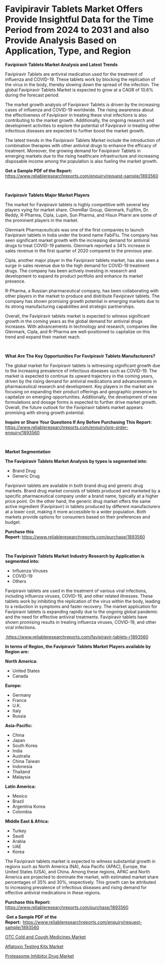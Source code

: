 <p><h1>Favipiravir Tablets Market Offers Provide Insightful Data for the Time Period from 2024 to 2031 and also Provide Analysis Based on Application, Type, and Region</h1></p><p><strong>Favipiravir Tablets Market Analysis and Latest Trends</strong></p>
<p><p>Favipiravir Tablets are antiviral medication used for the treatment of influenza and COVID-19. These tablets work by blocking the replication of the virus in the body, thereby slowing down the spread of the infection. The global Favipiravir Tablets Market is expected to grow at a CAGR of 10.6% during the forecast period.</p><p>The market growth analysis of Favipiravir Tablets is driven by the increasing cases of influenza and COVID-19 worldwide. The rising awareness about the effectiveness of Favipiravir in treating these viral infections is also contributing to the market growth. Additionally, the ongoing research and development activities to explore the potential of Favipiravir in treating other infectious diseases are expected to further boost the market growth.</p><p>The latest trends in the Favipiravir Tablets Market include the introduction of combination therapies with other antiviral drugs to enhance the efficacy of treatment. Moreover, the growing demand for Favipiravir Tablets in emerging markets due to the rising healthcare infrastructure and increasing disposable income among the population is also fueling the market growth.</p></p>
<p><strong>Get a Sample PDF of the Report:&nbsp;</strong> <a href="https://www.reliableresearchreports.com/enquiry/request-sample/1893560">https://www.reliableresearchreports.com/enquiry/request-sample/1893560</a></p>
<p>&nbsp;</p>
<p><strong>Favipiravir Tablets Major Market Players</strong></p>
<p><p>The market for Favipiravir tablets is highly competitive with several key players vying for market share. ChemRar Group, Glenmark, Fujifilm, Dr. Reddy, R-Pharma, Cipla, Lupin, Sun Pharma, and Hisun Pharm are some of the prominent players in the market.</p><p>Glenmark Pharmaceuticals was one of the first companies to launch Favipiravir tablets in India under the brand name FabiFlu. The company has seen significant market growth with the increasing demand for antiviral drugs to treat COVID-19 patients. Glenmark reported a 34% increase in sales revenue in the first quarter of 2020 compared to the previous year.</p><p>Cipla, another major player in the Favipiravir tablets market, has also seen a surge in sales revenue due to the high demand for COVID-19 treatment drugs. The company has been actively investing in research and development to expand its product portfolio and enhance its market presence.</p><p>R-Pharma, a Russian pharmaceutical company, has been collaborating with other players in the market to produce and distribute Favipiravir tablets. The company has shown promising growth potential in emerging markets due to its strong manufacturing capabilities and strategic partnerships.</p><p>Overall, the Favipiravir tablets market is expected to witness significant growth in the coming years as the global demand for antiviral drugs increases. With advancements in technology and research, companies like Glenmark, Cipla, and R-Pharma are well-positioned to capitalize on this trend and expand their market reach.</p></p>
<p>&nbsp;</p>
<p><strong>What Are The Key Opportunities For Favipiravir Tablets Manufacturers?</strong></p>
<p><p>The global market for Favipiravir tablets is witnessing significant growth due to the increasing prevalence of infectious diseases such as COVID-19. The market is expected to continue its upward trajectory in the coming years, driven by the rising demand for antiviral medications and advancements in pharmaceutical research and development. Key players in the market are focusing on expanding their product offerings and geographic presence to capitalize on emerging opportunities. Additionally, the development of new formulations and dosage forms is expected to further drive market growth. Overall, the future outlook for the Favipiravir tablets market appears promising with strong growth potential.</p></p>
<p><strong>Inquire or Share Your Questions If Any Before Purchasing This Report:</strong> <a href="https://www.reliableresearchreports.com/enquiry/pre-order-enquiry/1893560">https://www.reliableresearchreports.com/enquiry/pre-order-enquiry/1893560</a></p>
<p>&nbsp;</p>
<p><strong>Market Segmentation</strong></p>
<p><strong>The Favipiravir Tablets Market Analysis by types is segmented into:</strong></p>
<p><ul><li>Brand Drug</li><li>Generic Drug</li></ul></p>
<p><p>Favipiravir tablets are available in both brand drug and generic drug markets. Brand drug market consists of tablets produced and marketed by a specific pharmaceutical company under a brand name, typically at a higher price point. On the other hand, the generic drug market offers the same active ingredient (Favipiravir) in tablets produced by different manufacturers at a lower cost, making it more accessible to a wider population. Both markets provide options for consumers based on their preferences and budget.</p></p>
<p><strong>Purchase this Report:&nbsp;</strong><a href="https://www.reliableresearchreports.com/purchase/1893560">https://www.reliableresearchreports.com/purchase/1893560</a></p>
<p>&nbsp;</p>
<p><strong>The Favipiravir Tablets Market Industry Research by Application is segmented into:</strong></p>
<p><ul><li>Influenza Viruses</li><li>COVID-19</li><li>Others</li></ul></p>
<p><p>Favipiravir tablets are used in the treatment of various viral infections, including influenza viruses, COVID-19, and other related illnesses. These tablets work by inhibiting the replication of the virus within the body, leading to a reduction in symptoms and faster recovery. The market application for Favipiravir tablets is expanding rapidly due to the ongoing global pandemic and the need for effective antiviral treatments. Favipiravir tablets have shown promising results in treating influenza viruses, COVID-19, and other viral infections.</p></p>
<p><a href="https://www.reliableresearchreports.com/favipiravir-tablets-r1893560">&nbsp;https://www.reliableresearchreports.com/favipiravir-tablets-r1893560</a></p>
<p><strong>In terms of Region, the Favipiravir Tablets Market Players available by Region are:</strong></p>
<p>
    <p> <strong> North America: </strong>
        <ul>
            <li>United States</li>
            <li>Canada</li>
        </ul>
        </p> 
    <p> <strong> Europe: </strong>
        <ul>
            <li>Germany</li>
            <li>France</li>
            <li>U.K.</li>
            <li>Italy</li>
            <li>Russia</li>
        </ul>
        </p> 
    <p> <strong> Asia-Pacific: </strong>
        <ul>
            <li>China</li>
            <li>Japan</li>
            <li>South Korea</li>
            <li>India</li>
            <li>Australia</li>
            <li>China Taiwan</li>
            <li>Indonesia</li>
            <li>Thailand</li>
            <li>Malaysia</li>
        </ul>
        </p> 
    <p> <strong> Latin America: </strong>
        <ul>
            <li>Mexico</li>
            <li>Brazil</li>
            <li>Argentina Korea</li>
            <li>Colombia</li>
        </ul>
        </p> 
    <p> <strong> Middle East & Africa: </strong>
        <ul>
            <li>Turkey</li>
            <li>Saudi</li>
            <li>Arabia</li>
            <li>UAE</li>
            <li>Korea</li>
        </ul>
    </p>
    </p>
<p><p>The Favipiravir tablets market is expected to witness substantial growth in regions such as North America (NA), Asia Pacific (APAC), Europe, the United States (USA), and China. Among these regions, APAC and North America are projected to dominate the market, with estimated market share percentages of 35% and 30%, respectively. This growth can be attributed to increasing prevalence of infectious diseases and rising demand for effective antiviral medications in these regions.</p></p>
<p><strong>Purchase this Report: </strong><a href="https://www.reliableresearchreports.com/purchase/1893560">https://www.reliableresearchreports.com/purchase/1893560</a></p>
<p>&nbsp;<strong>Get a Sample PDF of the Report:&nbsp;&nbsp;</strong><a href="https://www.reliableresearchreports.com/enquiry/request-sample/1893560">https://www.reliableresearchreports.com/enquiry/request-sample/1893560</a></p>
<p><strong></strong></p>
<p><p><a href="https://www.linkedin.com/pulse/otc-cold-cough-medicines-market-share-evolution-growth-trends-2024-g49ef">OTC Cold and Cough Medicines Market</a></p><p><a href="https://www.linkedin.com/pulse/aflatoxin-testing-kits-market-comprehensive-assessment-type-application-wtawf">Aflatoxin Testing Kits Market</a></p><p><a href="https://github.com/LitzyGulgowski2023/Market-Research-Report-List-1/blob/main/proteasome-inhibitor-drug-market.md">Proteasome Inhibitor Drug Market</a></p></p>